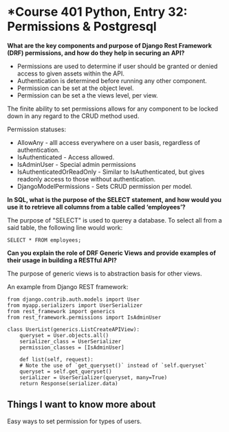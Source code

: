 # *Course 401 Python, Entry 32: Permissions & Postgresql

**What are the key components and purpose of Django Rest Framework (DRF) permissions, and how do they help in securing an API?**

- Permissions are used to determine if user should be granted or denied access to given assets within the API.
- Authentication is determined before running any other component.
- Permission can be set at the object level.
- Permission can be set a the views level, per view.

The finite ability to set permissions allows for any component to be locked down in any regard to the CRUD method used.

Permission statuses:

- AllowAny - alll access everywhere on a user basis, regardless of authentication.
- IsAuthenticated - Access allowed.
- IsAdminUser - Special admin permissions
- IsAuthenticatedOrReadOnly - Similar to IsAuthenticated, but gives readonly access to those without authentication.
- DjangoModelPermissions - Sets CRUD permission per model.

**In SQL, what is the purpose of the SELECT statement, and how would you use it to retrieve all columns from a table called ‘employees’?**

The purpose of "SELECT" is used to querey a database. To select all from a said table, the following line would work:

```
SELECT * FROM employees;
```

**Can you explain the role of DRF Generic Views and provide examples of their usage in building a RESTful API?**

The purpose of generic views is to abstraction basis for other views.

An example from Django REST framework:

```
from django.contrib.auth.models import User
from myapp.serializers import UserSerializer
from rest_framework import generics
from rest_framework.permissions import IsAdminUser

class UserList(generics.ListCreateAPIView):
    queryset = User.objects.all()
    serializer_class = UserSerializer
    permission_classes = [IsAdminUser]

    def list(self, request):
    # Note the use of `get_queryset()` instead of `self.queryset`
    queryset = self.get_queryset()
    serializer = UserSerializer(queryset, many=True)
    return Response(serializer.data)
```

## Things I want to know more about

Easy ways to set permission for types of users.
